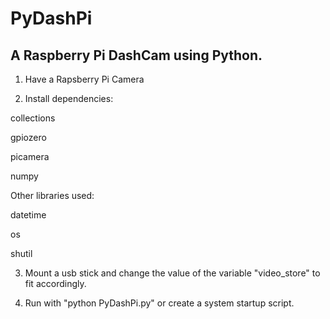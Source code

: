 # PyDashPi
## A Raspberry Pi DashCam using Python.
1) Have a Rapsberry Pi Camera


2) Install dependencies:

collections

gpiozero

picamera

numpy

Other libraries used:

datetime

os

shutil


3) Mount a usb stick and change the value of the variable "video_store" to fit accordingly.


4) Run with "python PyDashPi.py" or create a system startup script.  

